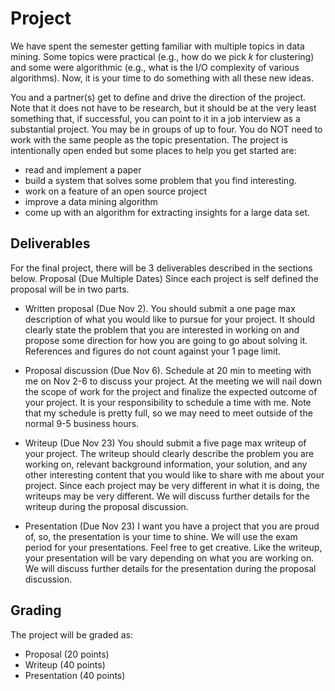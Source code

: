 # Project

We have spent the semester getting familiar with multiple topics in data mining.
Some topics were practical (e.g., how do we pick *k* for clustering) and some
were algorithmic (e.g., what is the I/O complexity of various algorithms).
Now, it is your time to do something with all these new ideas.

You and a partner(s) get to define and drive the direction of the project. Note
that it does not have to be research, but it should be at the very least
something that, if successful, you can point to it in a job interview as a
substantial project. You may be in groups of up to four. You do NOT need to
work with the same people as the topic presentation. The project is
intentionally open ended but some places to help you get started are:

* read and implement a paper
* build a system that solves some problem that you find interesting.
* work on a feature of an open source project
* improve a data mining algorithm
* come up with an algorithm for extracting insights for a large data set.

## Deliverables

For the final project, there will be 3 deliverables described in the sections
below.  Proposal (Due Multiple Dates) Since each project is self defined the
proposal will be in two parts.

* Written proposal (Due Nov 2). You should submit a one page max description of
  what you would like to pursue for your project. It should clearly state the
  problem that you are interested in working on and propose some direction for
  how you are going to go about solving it.  References and figures do not count
  against your 1 page limit.

* Proposal discussion (Due Nov 6). Schedule at 20 min to meeting with me on Nov
  2-6 to discuss your project. At the meeting we will nail down the scope of
  work for the project and finalize the expected outcome of your project. It is
  your responsibility to schedule a time with me.  Note that my schedule is
  pretty full, so we may need to meet outside of the normal 9-5 business hours.

* Writeup (Due Nov 23) You should submit a five page max writeup of your project.
  The writeup should clearly describe the problem you are working on, relevant
  background information, your solution, and any other interesting content that
  you would like to share with me about your project. Since each project may be
  very different in what it is doing, the writeups may be very different. We
  will discuss further details for the writeup during the proposal discussion.

* Presentation (Due Nov 23) I want you have a project that you are proud of, so,
  the presentation is your time to shine. We will use the exam period for your
  presentations. Feel free to get creative. Like the writeup, your presentation
  will be vary depending on what you are working on. We will discuss further
  details for the presentation during the proposal discussion.

## Grading

The project will be graded as:

* Proposal (20 points)
* Writeup (40 points)
* Presentation (40 points)


